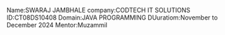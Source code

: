 Name:SWARAJ JAMBHALE
company:CODTECH IT SOLUTIONS
ID:CT08DS10408
Domain:JAVA PROGRAMMING
DUuratiom:November to December 2024
Mentor:Muzammil
